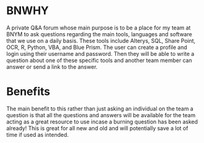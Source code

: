 # BNWHY
A private Q&amp;A forum whose main purpose is to be a place for my team at BNYM to ask questions regarding the main tools, languages and software that we use on a daily basis. These tools include Alterys, SQL, Share Point, OCR, R, Python, VBA, and Blue Prism. The user can create a profile and login using their username and password. Then they will be able to write a question about one of these specific tools and another team member can answer or send a link to the answer.  

# Benefits
The main benefit to this rather than just asking an individual on the team a question is that all the questions and answers will be available for the team acting as a great resource to use incase a burning question has been asked already! This is great for all new and old and will potentially save a lot of time if used as intended. 
